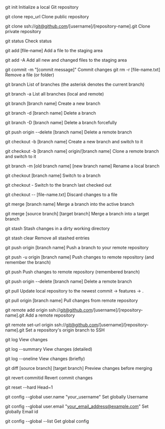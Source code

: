 git init	Initialize a local Git repository

git clone repo_url	Clone public repository

git clone ssh://git@github.com/[username]/[repository-name].git	Clone private repository

git status	Check status

git add [file-name]	Add a file to the staging area

git add -A	Add all new and changed files to the staging area

git commit -m "[commit message]"	Commit changes
git rm -r [file-name.txt]	Remove a file (or folder)

git branch	List of branches (the asterisk denotes the current branch)

git branch -a	List all branches (local and remote)

git branch [branch name]	Create a new branch

git branch -d [branch name]	Delete a branch

git branch -D [branch name]	Delete a branch forcefully

git push origin --delete [branch name]	Delete a remote branch

git checkout -b [branch name]	Create a new branch and switch to it

git checkout -b [branch name] origin/[branch name]	Clone a remote branch and switch to it

git branch -m [old branch name] [new branch name]	Rename a local branch

git checkout [branch name]	Switch to a branch

git checkout -	Switch to the branch last checked out

git checkout -- [file-name.txt]	Discard changes to a file

git merge [branch name]	Merge a branch into the active branch

git merge [source branch] [target branch]	Merge a branch into a target branch

git stash	Stash changes in a dirty working directory 

git stash clear	Remove all stashed entries

git push origin [branch name]	Push a branch to your remote repository

git push -u origin [branch name]	Push changes to remote repository (and remember the branch)

git push	Push changes to remote repository (remembered branch)

git push origin --delete [branch name]	Delete a remote branch

git pull  	Update local repository to the newest commit -> features -> .

git pull origin [branch name]	Pull changes from remote repository

git remote add origin ssh://git@github.com/[username]/[repository-name].git	Add a remote repository

git remote set-url origin ssh://git@github.com/[username]/[repository-name].git	Set a repository's origin branch to SSH

git log	View changes

git log --summary	View changes (detailed)

git log --oneline	View changes (briefly)

git diff [source branch] [target branch]	Preview changes before merging

git revert commitid	Revert commit changes

git reset --hard Head~1

git config --global user.name "your_username"	Set globally Username

git config --global user.email "your_email_address@example.com"	Set globally Email id

git config --global --list	Get global config
